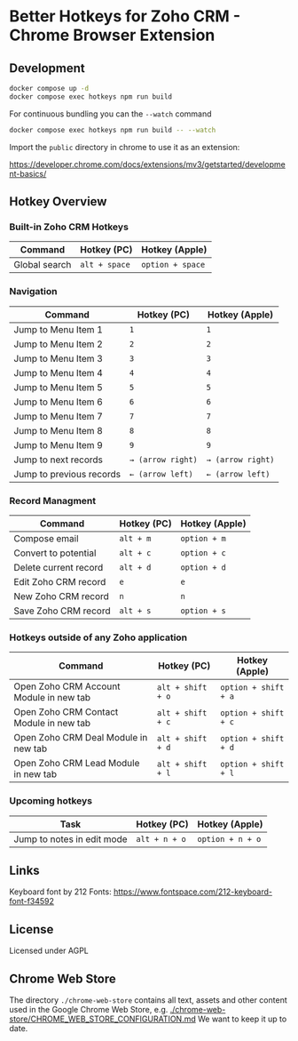 # Better Hotkeys for Zoho CRM - Chrome Browser Extension

## Development

```bash
docker compose up -d
docker compose exec hotkeys npm run build
```

For continuous bundling you can the `--watch` command

```bash
docker compose exec hotkeys npm run build -- --watch
```

Import the `public` directory in chrome to use it as an extension:

https://developer.chrome.com/docs/extensions/mv3/getstarted/development-basics/

## Hotkey Overview

### Built-in Zoho CRM Hotkeys

| Command       | Hotkey (PC)   | Hotkey (Apple)   |
| ------------- | ------------- | ---------------- |
| Global search | `alt + space` | `option + space` |

### Navigation

| Command                  | Hotkey (PC)       | Hotkey (Apple)    |
| ------------------------ | ----------------- | ----------------- |
| Jump to Menu Item 1      | `1`               | `1`               |
| Jump to Menu Item 2      | `2`               | `2`               |
| Jump to Menu Item 3      | `3`               | `3`               |
| Jump to Menu Item 4      | `4`               | `4`               |
| Jump to Menu Item 5      | `5`               | `5`               |
| Jump to Menu Item 6      | `6`               | `6`               |
| Jump to Menu Item 7      | `7`               | `7`               |
| Jump to Menu Item 8      | `8`               | `8`               |
| Jump to Menu Item 9      | `9`               | `9`               |
| Jump to next records     | `→ (arrow right)` | `→ (arrow right)` |
| Jump to previous records | `← (arrow left)`  | `← (arrow left)`  |

### Record Managment

| Command               | Hotkey (PC) | Hotkey (Apple) |
| --------------------- | ----------- | -------------- |
| Compose email         | `alt + m`   | `option + m`   |
| Convert to potential  | `alt + c`   | `option + c`   |
| Delete current record | `alt + d`   | `option + d`   |
| Edit Zoho CRM record  | `e`         | `e`            |
| New Zoho CRM record   | `n`         | `n`            |
| Save Zoho CRM record  | `alt + s`   | `option + s`   |

### Hotkeys outside of any Zoho application

| Command                                 | Hotkey (PC)       | Hotkey (Apple)       |
| --------------------------------------- | ----------------- | -------------------- |
| Open Zoho CRM Account Module in new tab | `alt + shift + o` | `option + shift + a` |
| Open Zoho CRM Contact Module in new tab | `alt + shift + c` | `option + shift + c` |
| Open Zoho CRM Deal Module in new tab    | `alt + shift + d` | `option + shift + d` |
| Open Zoho CRM Lead Module in new tab    | `alt + shift + l` | `option + shift + l` |

### Upcoming hotkeys

| Task                       | Hotkey (PC)   | Hotkey (Apple)   |
| -------------------------- | ------------- | ---------------- |
| Jump to notes in edit mode | `alt + n + o` | `option + n + o` |

## Links

Keyboard font by 212 Fonts: https://www.fontspace.com/212-keyboard-font-f34592

## License

Licensed under AGPL

## Chrome Web Store

The directory `./chrome-web-store` contains all text, assets and other content used in the Google Chrome Web Store, e.g. [./chrome-web-store/CHROME_WEB_STORE_CONFIGURATION.md](./chrome-web-store/CHROME_WEB_STORE_CONFIGURATION.md) We want to keep it up to date.
